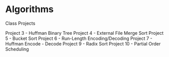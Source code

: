 # Algorithms
Class Projects

Project 3 - Huffman Binary Tree
Project 4 - External File Merge Sort
Project 5 - Bucket Sort
Project 6 - Run-Length Encoding/Decoding
Project 7 - Huffman Encode - Decode
Project 9 - Radix Sort
Project 10 - Partial Order Scheduling
